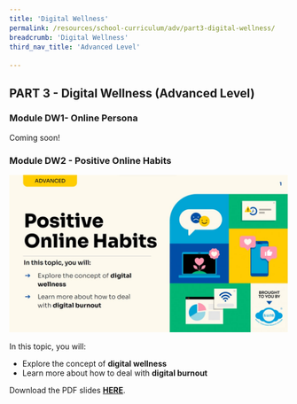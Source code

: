 ```yaml
---
title: 'Digital Wellness'
permalink: /resources/school-curriculum/adv/part3-digital-wellness/
breadcrumb: 'Digital Wellness'
third_nav_title: 'Advanced Level'

---
```


## PART 3 - Digital Wellness  (Advanced Level)



### Module DW1- Online Persona

Coming soon!

###  

### Module DW2 - Positive Online Habits

![](../images/adv-dw2.JPG)

In this topic, you will: 

- Explore the concept of **digital wellness**
- Learn more about how to deal with **digital burnout**



Download the PDF slides **[HERE](https://go.gov.sg/sure-dw2-adv-slides)**.



